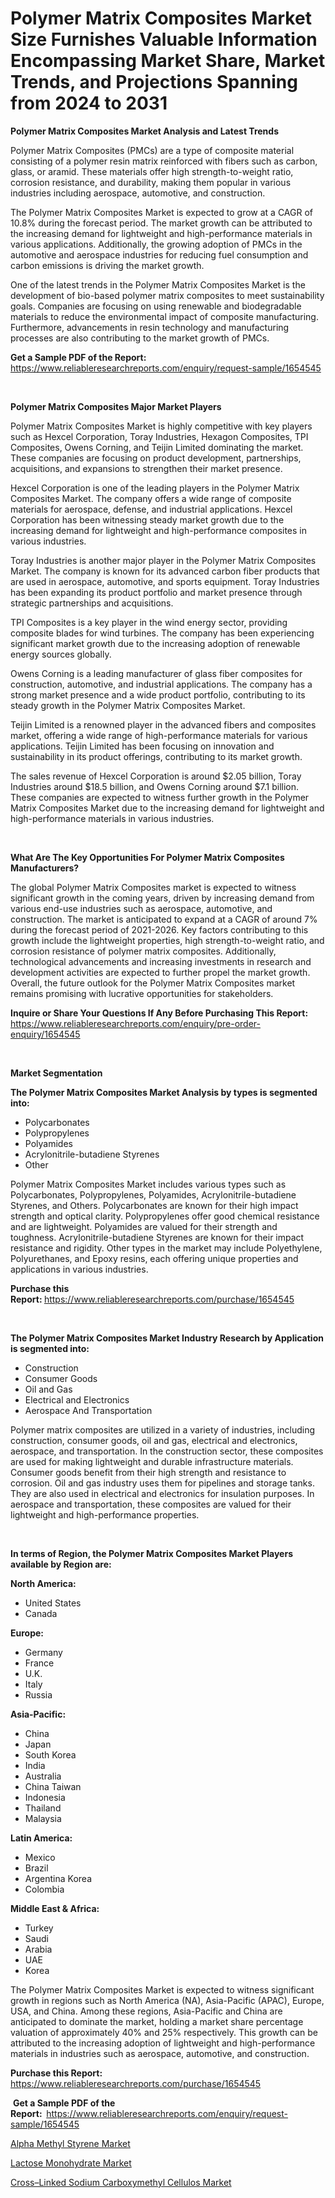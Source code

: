 <p><h1>Polymer Matrix Composites Market Size Furnishes Valuable Information Encompassing Market Share, Market Trends, and Projections Spanning from 2024 to 2031</h1></p><p><strong>Polymer Matrix Composites Market Analysis and Latest Trends</strong></p>
<p><p>Polymer Matrix Composites (PMCs) are a type of composite material consisting of a polymer resin matrix reinforced with fibers such as carbon, glass, or aramid. These materials offer high strength-to-weight ratio, corrosion resistance, and durability, making them popular in various industries including aerospace, automotive, and construction.</p><p>The Polymer Matrix Composites Market is expected to grow at a CAGR of 10.8% during the forecast period. The market growth can be attributed to the increasing demand for lightweight and high-performance materials in various applications. Additionally, the growing adoption of PMCs in the automotive and aerospace industries for reducing fuel consumption and carbon emissions is driving the market growth.</p><p>One of the latest trends in the Polymer Matrix Composites Market is the development of bio-based polymer matrix composites to meet sustainability goals. Companies are focusing on using renewable and biodegradable materials to reduce the environmental impact of composite manufacturing. Furthermore, advancements in resin technology and manufacturing processes are also contributing to the market growth of PMCs.</p></p>
<p><strong>Get a Sample PDF of the Report:&nbsp;</strong> <a href="https://www.reliableresearchreports.com/enquiry/request-sample/1654545">https://www.reliableresearchreports.com/enquiry/request-sample/1654545</a></p>
<p>&nbsp;</p>
<p><strong>Polymer Matrix Composites Major Market Players</strong></p>
<p><p>Polymer Matrix Composites Market is highly competitive with key players such as Hexcel Corporation, Toray Industries, Hexagon Composites, TPI Composites, Owens Corning, and Teijin Limited dominating the market. These companies are focusing on product development, partnerships, acquisitions, and expansions to strengthen their market presence.</p><p>Hexcel Corporation is one of the leading players in the Polymer Matrix Composites Market. The company offers a wide range of composite materials for aerospace, defense, and industrial applications. Hexcel Corporation has been witnessing steady market growth due to the increasing demand for lightweight and high-performance composites in various industries.</p><p>Toray Industries is another major player in the Polymer Matrix Composites Market. The company is known for its advanced carbon fiber products that are used in aerospace, automotive, and sports equipment. Toray Industries has been expanding its product portfolio and market presence through strategic partnerships and acquisitions.</p><p>TPI Composites is a key player in the wind energy sector, providing composite blades for wind turbines. The company has been experiencing significant market growth due to the increasing adoption of renewable energy sources globally.</p><p>Owens Corning is a leading manufacturer of glass fiber composites for construction, automotive, and industrial applications. The company has a strong market presence and a wide product portfolio, contributing to its steady growth in the Polymer Matrix Composites Market.</p><p>Teijin Limited is a renowned player in the advanced fibers and composites market, offering a wide range of high-performance materials for various applications. Teijin Limited has been focusing on innovation and sustainability in its product offerings, contributing to its market growth.</p><p>The sales revenue of Hexcel Corporation is around $2.05 billion, Toray Industries around $18.5 billion, and Owens Corning around $7.1 billion. These companies are expected to witness further growth in the Polymer Matrix Composites Market due to the increasing demand for lightweight and high-performance materials in various industries.</p></p>
<p>&nbsp;</p>
<p><strong>What Are The Key Opportunities For Polymer Matrix Composites Manufacturers?</strong></p>
<p><p>The global Polymer Matrix Composites market is expected to witness significant growth in the coming years, driven by increasing demand from various end-use industries such as aerospace, automotive, and construction. The market is anticipated to expand at a CAGR of around 7% during the forecast period of 2021-2026. Key factors contributing to this growth include the lightweight properties, high strength-to-weight ratio, and corrosion resistance of polymer matrix composites. Additionally, technological advancements and increasing investments in research and development activities are expected to further propel the market growth. Overall, the future outlook for the Polymer Matrix Composites market remains promising with lucrative opportunities for stakeholders.</p></p>
<p><strong>Inquire or Share Your Questions If Any Before Purchasing This Report:</strong> <a href="https://www.reliableresearchreports.com/enquiry/pre-order-enquiry/1654545">https://www.reliableresearchreports.com/enquiry/pre-order-enquiry/1654545</a></p>
<p>&nbsp;</p>
<p><strong>Market Segmentation</strong></p>
<p><strong>The Polymer Matrix Composites Market Analysis by types is segmented into:</strong></p>
<p><ul><li>Polycarbonates</li><li>Polypropylenes</li><li>Polyamides</li><li>Acrylonitrile-butadiene Styrenes</li><li>Other</li></ul></p>
<p><p>Polymer Matrix Composites Market includes various types such as Polycarbonates, Polypropylenes, Polyamides, Acrylonitrile-butadiene Styrenes, and Others. Polycarbonates are known for their high impact strength and optical clarity. Polypropylenes offer good chemical resistance and are lightweight. Polyamides are valued for their strength and toughness. Acrylonitrile-butadiene Styrenes are known for their impact resistance and rigidity. Other types in the market may include Polyethylene, Polyurethanes, and Epoxy resins, each offering unique properties and applications in various industries.</p></p>
<p><strong>Purchase this Report:&nbsp;</strong><a href="https://www.reliableresearchreports.com/purchase/1654545">https://www.reliableresearchreports.com/purchase/1654545</a></p>
<p>&nbsp;</p>
<p><strong>The Polymer Matrix Composites Market Industry Research by Application is segmented into:</strong></p>
<p><ul><li>Construction</li><li>Consumer Goods</li><li>Oil and Gas</li><li>Electrical and Electronics</li><li>Aerospace And Transportation</li></ul></p>
<p><p>Polymer matrix composites are utilized in a variety of industries, including construction, consumer goods, oil and gas, electrical and electronics, aerospace, and transportation. In the construction sector, these composites are used for making lightweight and durable infrastructure materials. Consumer goods benefit from their high strength and resistance to corrosion. Oil and gas industry uses them for pipelines and storage tanks. They are also used in electrical and electronics for insulation purposes. In aerospace and transportation, these composites are valued for their lightweight and high-performance properties.</p></p>
<p>&nbsp;</p>
<p><strong>In terms of Region, the Polymer Matrix Composites Market Players available by Region are:</strong></p>
<p>
    <p> <strong> North America: </strong>
        <ul>
            <li>United States</li>
            <li>Canada</li>
        </ul>
        </p> 
    <p> <strong> Europe: </strong>
        <ul>
            <li>Germany</li>
            <li>France</li>
            <li>U.K.</li>
            <li>Italy</li>
            <li>Russia</li>
        </ul>
        </p> 
    <p> <strong> Asia-Pacific: </strong>
        <ul>
            <li>China</li>
            <li>Japan</li>
            <li>South Korea</li>
            <li>India</li>
            <li>Australia</li>
            <li>China Taiwan</li>
            <li>Indonesia</li>
            <li>Thailand</li>
            <li>Malaysia</li>
        </ul>
        </p> 
    <p> <strong> Latin America: </strong>
        <ul>
            <li>Mexico</li>
            <li>Brazil</li>
            <li>Argentina Korea</li>
            <li>Colombia</li>
        </ul>
        </p> 
    <p> <strong> Middle East & Africa: </strong>
        <ul>
            <li>Turkey</li>
            <li>Saudi</li>
            <li>Arabia</li>
            <li>UAE</li>
            <li>Korea</li>
        </ul>
    </p>
    </p>
<p><p>The Polymer Matrix Composites Market is expected to witness significant growth in regions such as North America (NA), Asia-Pacific (APAC), Europe, USA, and China. Among these regions, Asia-Pacific and China are anticipated to dominate the market, holding a market share percentage valuation of approximately 40% and 25% respectively. This growth can be attributed to the increasing adoption of lightweight and high-performance materials in industries such as aerospace, automotive, and construction.</p></p>
<p><strong>Purchase this Report: </strong><a href="https://www.reliableresearchreports.com/purchase/1654545">https://www.reliableresearchreports.com/purchase/1654545</a></p>
<p>&nbsp;<strong>Get a Sample PDF of the Report:&nbsp;&nbsp;</strong><a href="https://www.reliableresearchreports.com/enquiry/request-sample/1654545">https://www.reliableresearchreports.com/enquiry/request-sample/1654545</a></p>
<p><strong></strong></p>
<p><p><a href="https://github.com/nicholepatriciadoylenwnrjr0/Market-Research-Report-List-1/blob/main/alpha-methyl-styrene-market.md">Alpha Methyl Styrene Market</a></p><p><a href="https://view.publitas.com/reportprime-1/lactose-monohydrate-market-growth-market-trends-covid-19-impact-and-forecasts-for-period-from-2023-2030/">Lactose Monohydrate Market</a></p><p><a href="https://view.publitas.com/reportprime-1/cross-linked-sodium-carboxymethyl-cellulos-market-analysis-and-market-size-global-industry-overview-market-segmentation-and-forecast-2023-to-2030/">Cross–Linked Sodium Carboxymethyl Cellulos Market</a></p></p>